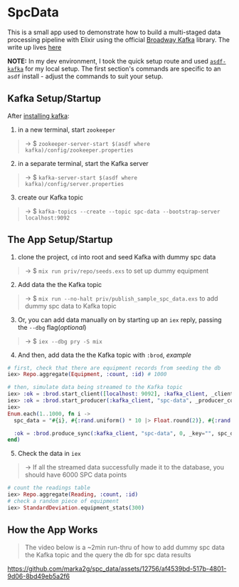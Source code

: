 # SpcData
This is a small app used to demonstrate how to build a multi-staged data processing pipeline with Elixir using the official [Broadway Kafka](https://hexdocs.pm/broadway/apache-kafka.html#content) library.
The write up lives [here](https://marksmarkdown.com/broadway-kafka.html)

**NOTE:**
In my dev environment, I took the quick setup route and used [`asdf-kafka`](https://github.com/ueisele/asdf-kafka) for my local setup. The first section's commands are specific to an `asdf` install - adjust the commands to suit your setup.

## Kafka Setup/Startup
After [installing kafka](https://kafka.apache.org/quickstart):
1. in a new terminal, start `zookeeper`
>→ $ `zookeeper-server-start $(asdf where kafka)/config/zookeeper.properties`
2. in a separate terminal, start the Kafka server
>→ $ `kafka-server-start $(asdf where kafka)/config/server.properties`
3. create our Kafka topic
>→ $ `kafka-topics --create --topic spc-data --bootstrap-server localhost:9092`

## The App Setup/Startup
1. clone the project, `cd` into root and seed Kafka with dummy spc data
>→ $ `mix run priv/repo/seeds.exs` to set up dummy equipment
2. Add data the the Kafka topic
>→ $ `mix run --no-halt priv/publish_sample_spc_data.exs` to add dummy spc data to Kafka topic
3. Or, you can add data manually on by starting up an `iex` reply, passing the `--dbg` flag(_optional_)
>→ $ `iex --dbg pry -S mix`
4. And then, add data the the Kafka topic with `:brod`, _example_
```elixir
# first, check that there are equipment records from seeding the db
iex> Repo.aggregate(Equipment, :count, :id) # 1000

# then, simulate data being streamed to the Kafka topic
iex> :ok = :brod.start_client([localhost: 9092], :kafka_client, _client_config=[])
iex> :ok = :brod.start_producer(:kafka_client, "spc-data", _producer_config = [])
iex> 
Enum.each(1..1000, fn i ->
  spc_data = "#{i}, #{:rand.uniform() * 10 |> Float.round(2)}, #{:rand.uniform() * 10 |> Float.round(2)}, #{:rand.uniform() * 10 |> Float.round(2)}, #{:rand.uniform() * 10 |> Float.round(2)}, #{:rand.uniform() * 10 |> Float.round(2)}, #{:rand.uniform() * 10 |> Float.round(2)}"

  :ok = :brod.produce_sync(:kafka_client, "spc-data", 0, _key="", spc_data)
end)
```
5. Check the data in `iex`
>→ If all the streamed data successfully made it to the database, you should have 6000 SPC data points
```elixir
# count the readings table
iex> Repo.aggregate(Reading, :count, :id)
# check a random piece of equipment
iex> StandardDeviation.equipment_stats(300)
```


## How the App Works
> The video below is a ~2min run-thru of how to add dummy spc data the Kafka topic and the query the db for spc data results

https://github.com/marka2g/spc_data/assets/12756/af4539bd-517b-4801-9d06-8bd49eb5a2f6


